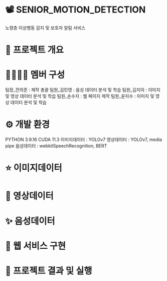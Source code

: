 📽 SENIOR_MOTION_DETECTION
========================
노령층 이상행동 감지 및 보호자 알림 서비스

🌳 프로젝트 개요
=======================


👨‍👨‍👧‍👧 멤버 구성
======================
팀장_전의준 : 제작 총괄
팀원_김민영 : 음성 데이터 분석 및 학습
팀원_김지아 : 이미지 및 영상 데이터 분석 및 학습
팀원_손수지 : 웹 페이지 제작
팀원_윤지수 : 이미지 및 영상 데이터 분석 및 학습

⚙ 개발 환경
======================
PYTHON 3.9.16
CUDA 11.3
이미지데이터 : YOLOv7
영상데이터 : YOLOv7, media pipe
음성데이터 : webkitSpeechRecognition, BERT

⭐ 이미지데이터
=====================


🌟 영상데이터
====================


✨ 음성데이터
=====================


💫 웹 서비스 구현
====================


🤩 프로젝트 결과 및 실행
========================
